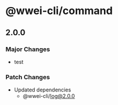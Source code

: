 # @wwei-cli/command

## 2.0.0

### Major Changes

- test

### Patch Changes

- Updated dependencies
  - @wwei-cli/log@2.0.0
